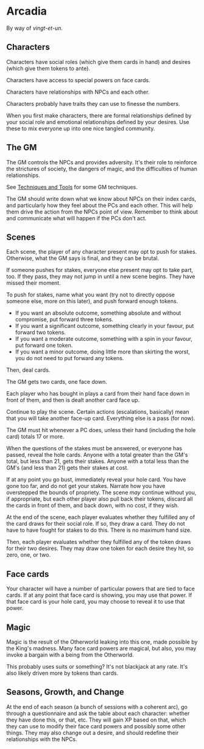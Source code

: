 # Arcadia

By way of _vingt-et-un_.

## Characters

Characters have social roles (which give them cards in hand) and desires (which
give them tokens to ante).

Characters have access to special powers on face cards.

Characters have relationships with NPCs and each other.

Characters probably have traits they can use to finesse the numbers.

When you first make characters, there are formal relationships defined by your
social role and emotional relationships defined by your desires. Use these to
mix everyone up into one nice tangled community.

## The GM

The GM controls the NPCs and provides adversity. It's their role to reinforce
the strictures of society, the dangers of magic, and the difficulties of human
relationships.

See [Techniques and Tools](arcadia.md#techniques-and-tools) for some GM
techniques.

The GM should write down what we know about NPCs on their index cards, and
particularly how they feel about the PCs and each other. This will help them
drive the action from the NPCs point of view. Remember to think about and
communicate what will happen if the PCs don't act.

## Scenes

Each scene, the player of any character present may opt to push for stakes.
Otherwise, what the GM says is final, and they can be brutal.

If someone pushes for stakes, everyone else present may opt to take part, too.
If they pass, they may not jump in until a new scene begins. They have missed
their moment.

To push for stakes, name what you want (try not to directly oppose someone
else, more on this later), and push forward enough tokens.

  * If you want an absolute outcome, something absolute and without compromise,
    put forward three tokens.
  * If you want a significant outcome, something clearly in your favour, put
    forward two tokens.
  * If you want a moderate outcome, something with a spin in your favour, put
    forward one token.
  * If you want a minor outcome, doing little more than skirting the worst, you
    do not need to put forward any tokens.

Then, deal cards.

The GM gets two cards, one face down.

Each player who has bought in plays a card from their hand face down in front
of them, and then is dealt another card face up.

Continue to play the scene. Certain actions (escalations, basically) mean that
you will take another face-up card. Everything else is a pass (for now).

The GM must hit whenever a PC does, unless their hand (including the hole card)
totals 17 or more.

When the questions of the stakes must be answered, or everyone has passed,
reveal the hole cards. Anyone with a total greater than the GM's total, but
less than 21, gets their stakes. Anyone with a total less than the GM's (and
less than 21) gets their stakes at cost.

If at any point you go bust, immediately reveal your hole card. You have gone
too far, and do not get your stakes. Narrate how you have overstepped the
bounds of propriety. The scene _may_ continue without you, if appropriate, but
each other player also pull back their tokens, discard all the cards in front
of them, and back down, with no cost, if they wish.

At the end of the scene, each player evaluates whether they fulfilled any of
the card draws for their social role. If so, they draw a card. They do not have
to have fought for stakes to do this. There is no maximum hand size.

Then, each player evaluates whether they fulfilled any of the token draws for
their two desires. They may draw one token for each desire they hit, so zero,
one, or two.

## Face cards

Your character will have a number of particular powers that are tied to face
cards. If at any point that face card is showing, you may use that power. If
that face card is your hole card, you may choose to reveal it to use that
power.

## Magic

Magic is the result of the Otherworld leaking into this one, made possible by
the King's madness. Many face card powers are magical, but also, you may invoke
a bargain with a being from the Otherworld.

This probably uses suits or something? It's not blackjack at any rate. It's
also likely driven more by tokens than cards.

## Seasons, Growth, and Change

At the end of each season (a bunch of sessions with a coherent arc), go through
a questionnaire and ask the table about each character: whether they have done
this, or that, etc. They will gain XP based on that, which they can use to
modify their face card powers and possibly some other things. They may also
change out a desire, and should redefine their relationships with the NPCs.
